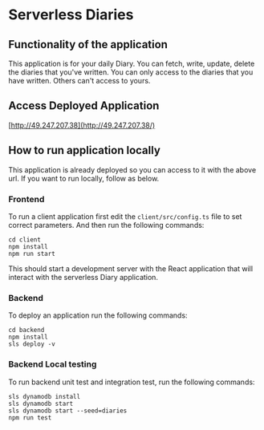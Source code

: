 # Serverless Diaries

## Functionality of the application

This application is for your daily Diary. You can fetch, write, update, delete the diaries that you've written. You can only access to the diaries that you have written. Others can't access to yours.

## Access Deployed Application

[http://49.247.207.38](http://49.247.207.38/)

## How to run application locally

This application is already deployed so you can access to it with the above url. If you want to run locally, follow as below.

### Frontend

To run a client application first edit the `client/src/config.ts` file to set correct parameters. And then run the following commands:

```
cd client
npm install
npm run start
```

This should start a development server with the React application that will interact with the serverless Diary application.

### Backend

To deploy an application run the following commands:

```
cd backend
npm install
sls deploy -v
```

### Backend Local testing

To run backend unit test and integration test, run the following commands:

```
sls dynamodb install
sls dynamodb start
sls dynamodb start --seed=diaries
npm run test
```
